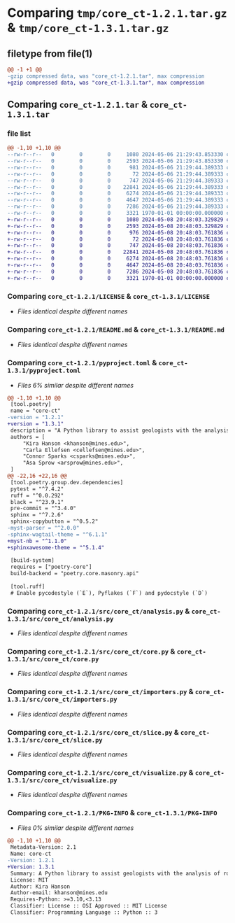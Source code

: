 # Comparing `tmp/core_ct-1.2.1.tar.gz` & `tmp/core_ct-1.3.1.tar.gz`

## filetype from file(1)

```diff
@@ -1 +1 @@
-gzip compressed data, was "core_ct-1.2.1.tar", max compression
+gzip compressed data, was "core_ct-1.3.1.tar", max compression
```

## Comparing `core_ct-1.2.1.tar` & `core_ct-1.3.1.tar`

### file list

```diff
@@ -1,10 +1,10 @@
--rw-r--r--   0        0        0     1080 2024-05-06 21:29:43.853330 core_ct-1.2.1/LICENSE
--rw-r--r--   0        0        0     2593 2024-05-06 21:29:43.853330 core_ct-1.2.1/README.md
--rw-r--r--   0        0        0      981 2024-05-06 21:29:44.389333 core_ct-1.2.1/pyproject.toml
--rw-r--r--   0        0        0       72 2024-05-06 21:29:44.389333 core_ct-1.2.1/src/core_ct/__init__.py
--rw-r--r--   0        0        0      747 2024-05-06 21:29:44.389333 core_ct-1.2.1/src/core_ct/analysis.py
--rw-r--r--   0        0        0    22841 2024-05-06 21:29:44.389333 core_ct-1.2.1/src/core_ct/core.py
--rw-r--r--   0        0        0     6274 2024-05-06 21:29:44.389333 core_ct-1.2.1/src/core_ct/importers.py
--rw-r--r--   0        0        0     4647 2024-05-06 21:29:44.389333 core_ct-1.2.1/src/core_ct/slice.py
--rw-r--r--   0        0        0     7286 2024-05-06 21:29:44.389333 core_ct-1.2.1/src/core_ct/visualize.py
--rw-r--r--   0        0        0     3321 1970-01-01 00:00:00.000000 core_ct-1.2.1/PKG-INFO
+-rw-r--r--   0        0        0     1080 2024-05-08 20:48:03.329829 core_ct-1.3.1/LICENSE
+-rw-r--r--   0        0        0     2593 2024-05-08 20:48:03.329829 core_ct-1.3.1/README.md
+-rw-r--r--   0        0        0      976 2024-05-08 20:48:03.761836 core_ct-1.3.1/pyproject.toml
+-rw-r--r--   0        0        0       72 2024-05-08 20:48:03.761836 core_ct-1.3.1/src/core_ct/__init__.py
+-rw-r--r--   0        0        0      747 2024-05-08 20:48:03.761836 core_ct-1.3.1/src/core_ct/analysis.py
+-rw-r--r--   0        0        0    22841 2024-05-08 20:48:03.761836 core_ct-1.3.1/src/core_ct/core.py
+-rw-r--r--   0        0        0     6274 2024-05-08 20:48:03.761836 core_ct-1.3.1/src/core_ct/importers.py
+-rw-r--r--   0        0        0     4647 2024-05-08 20:48:03.761836 core_ct-1.3.1/src/core_ct/slice.py
+-rw-r--r--   0        0        0     7286 2024-05-08 20:48:03.761836 core_ct-1.3.1/src/core_ct/visualize.py
+-rw-r--r--   0        0        0     3321 1970-01-01 00:00:00.000000 core_ct-1.3.1/PKG-INFO
```

### Comparing `core_ct-1.2.1/LICENSE` & `core_ct-1.3.1/LICENSE`

 * *Files identical despite different names*

### Comparing `core_ct-1.2.1/README.md` & `core_ct-1.3.1/README.md`

 * *Files identical despite different names*

### Comparing `core_ct-1.2.1/pyproject.toml` & `core_ct-1.3.1/pyproject.toml`

 * *Files 6% similar despite different names*

```diff
@@ -1,10 +1,10 @@
 [tool.poetry]
 name = "core-ct"
-version = "1.2.1"
+version = "1.3.1"
 description = "A Python library to assist geologists with the analysis of rock core CT scans"
 authors = [
     "Kira Hanson <khanson@mines.edu>",
     "Carla Ellefsen <cellefsen@mines.edu>",
     "Connor Sparks <csparks@mines.edu>",
     "Asa Sprow <arsprow@mines.edu>",
 ]
@@ -22,16 +22,16 @@
 [tool.poetry.group.dev.dependencies]
 pytest = "^7.4.2"
 ruff = "^0.0.292"
 black = "^23.9.1"
 pre-commit = "^3.4.0"
 sphinx = "^7.2.6"
 sphinx-copybutton = "^0.5.2"
-myst-parser = "^2.0.0"
-sphinx-wagtail-theme = "^6.1.1"
+myst-nb = "^1.1.0"
+sphinxawesome-theme = "^5.1.4"
 
 [build-system]
 requires = ["poetry-core"]
 build-backend = "poetry.core.masonry.api"
 
 [tool.ruff]
 # Enable pycodestyle (`E`), Pyflakes (`F`) and pydocstyle (`D`)
```

### Comparing `core_ct-1.2.1/src/core_ct/analysis.py` & `core_ct-1.3.1/src/core_ct/analysis.py`

 * *Files identical despite different names*

### Comparing `core_ct-1.2.1/src/core_ct/core.py` & `core_ct-1.3.1/src/core_ct/core.py`

 * *Files identical despite different names*

### Comparing `core_ct-1.2.1/src/core_ct/importers.py` & `core_ct-1.3.1/src/core_ct/importers.py`

 * *Files identical despite different names*

### Comparing `core_ct-1.2.1/src/core_ct/slice.py` & `core_ct-1.3.1/src/core_ct/slice.py`

 * *Files identical despite different names*

### Comparing `core_ct-1.2.1/src/core_ct/visualize.py` & `core_ct-1.3.1/src/core_ct/visualize.py`

 * *Files identical despite different names*

### Comparing `core_ct-1.2.1/PKG-INFO` & `core_ct-1.3.1/PKG-INFO`

 * *Files 0% similar despite different names*

```diff
@@ -1,10 +1,10 @@
 Metadata-Version: 2.1
 Name: core-ct
-Version: 1.2.1
+Version: 1.3.1
 Summary: A Python library to assist geologists with the analysis of rock core CT scans
 License: MIT
 Author: Kira Hanson
 Author-email: khanson@mines.edu
 Requires-Python: >=3.10,<3.13
 Classifier: License :: OSI Approved :: MIT License
 Classifier: Programming Language :: Python :: 3
```

